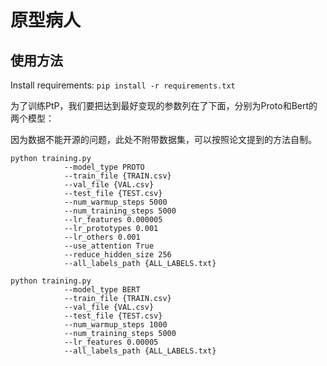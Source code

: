 # 原型病人



## 使用方法

Install requirements: `pip install -r requirements.txt`

为了训练PtP，我们要把达到最好变现的参数列在了下面，分别为Proto和Bert的两个模型：

因为数据不能开源的问题，此处不附带数据集，可以按照论文提到的方法自制。

```
python training.py 
            --model_type PROTO
            --train_file {TRAIN.csv}
            --val_file {VAL.csv}
            --test_file {TEST.csv}
            --num_warmup_steps 5000
            --num_training_steps 5000
            --lr_features 0.000005
            --lr_prototypes 0.001
            --lr_others 0.001
            --use_attention True
            --reduce_hidden_size 256
            --all_labels_path {ALL_LABELS.txt}
```


```
python training.py 
            --model_type BERT
            --train_file {TRAIN.csv}
            --val_file {VAL.csv}
            --test_file {TEST.csv}
            --num_warmup_steps 1000
            --num_training_steps 5000
            --lr_features 0.00005
            --all_labels_path {ALL_LABELS.txt}
```
